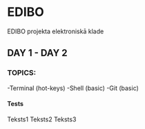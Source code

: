 # EDIBO
EDIBO projekta elektroniskā klade
## DAY 1 - DAY 2
### TOPICS:
-Terminal (hot-keys)
-Shell (basic)
-Git (basic)

#### Tests
Teksts1
Teksts2
Teksts3

